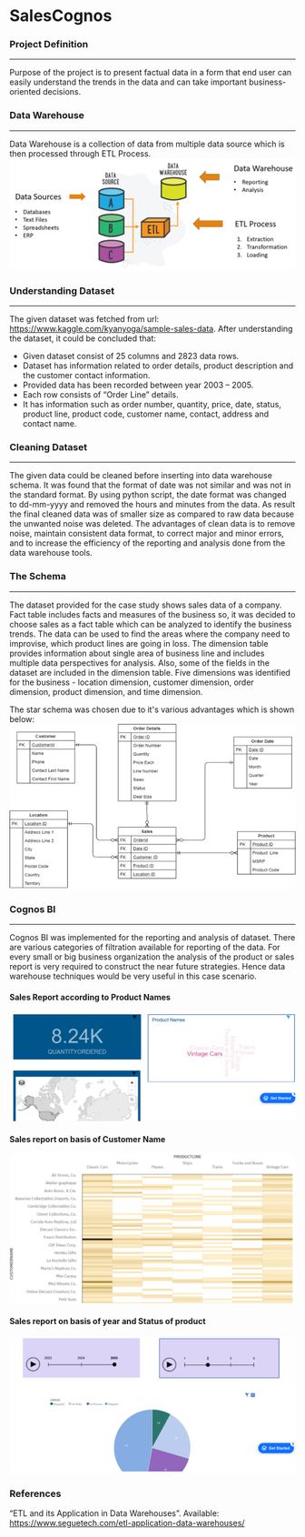 # SalesCognos

### Project Definition
-----
Purpose	of	the	project is to	present	factual	data	in	a	form	that	end	user	can	easily understand	the	trends	in	the	data	and	can	take	important	business-oriented	decisions.

### Data Warehouse
-----
Data Warehouse is a collection of data from multiple data source which is then processed through ETL Process.
![alt text](/images/warehouse.png)

### Understanding Dataset
-----
The given dataset was fetched from url: https://www.kaggle.com/kyanyoga/sample-sales-data. 
After understanding the dataset, it could be concluded that:
*	Given dataset consist of 25 columns and 2823 data rows.
*	Dataset has information related to order details, product description and the customer contact information.
*	Provided data has been recorded between year 2003 – 2005.
*	Each row consists of “Order Line” details.
*	It has information such as order number, quantity, price, date, status, product line, product code, customer name, contact, address and contact name.

### Cleaning Dataset
-----
The given data could be cleaned before inserting into data warehouse schema. It was found that the format of date was not similar and was not in the standard format. By using python script, the date format was changed to dd-mm-yyyy and removed the hours and minutes from the data. As result the final cleaned data was of smaller size as compared to raw data because the unwanted noise was deleted. The advantages of clean data is to remove noise, maintain consistent data format, to correct major and minor errors, and to increase the efficiency of the reporting and analysis done from the data warehouse tools.

### The Schema
-----
The dataset provided for the case study shows sales data of a company. Fact table includes facts and measures of the business so, it was decided to choose sales as a fact table which can be analyzed to identify the business trends. The data can be used to find the areas where the company need to improvise, which product lines are going in loss. The dimension table provides information about single area of business line and includes multiple data perspectives for analysis. Also, some of the fields in the dataset are included in the dimension table. Five dimensions was identified for the business - location dimension, customer dimension, order dimension, product dimension, and time dimension.

The star schema was chosen due to it's various advantages which is shown below:
![alt text](/images/schema.png)

### Cognos BI
-----
Cognos BI was implemented for the reporting and analysis of dataset. There are various categories of filtration available for reporting of the data. For every small or big business organization the analysis of the product or sales report is very required to construct the near future strategies. Hence data warehouse techniques would be very useful in this case scenario.

#### Sales Report according to Product Names
![alt text](/images/product_name.png)

#### Sales report on basis of Customer Name
![alt text](/images/customer_name.png)

#### Sales report on basis of year and Status of product
![alt text](/images/year.png)

### References
“ETL and its Application in Data Warehouses”. Available: https://www.seguetech.com/etl-application-data-warehouses/
